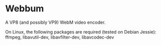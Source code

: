 # Webbum
A VP8 (and possibly VP9) WebM video encoder.

On Linux, the following packages are required (tested on Debian Jessie):  
ffmpeg, libavutil-dev, libavfilter-dev, libavcodec-dev

